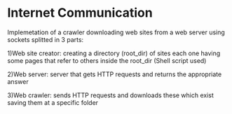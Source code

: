 # Internet Communication


Implemetation of a crawler downloading web sites from a web server using sockets splitted in 3 parts:

1)Web site creator: creating a directory (root_dir) of sites each one having some pages that refer to others inside the root_dir
(Shell script used)

2)Web server: server that gets HTTP requests and returns the appropriate answer

3)Web crawler: sends HTTP requests and downloads these which exist saving them at a specific folder
